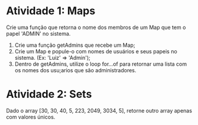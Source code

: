 # Atividade 1: Maps

Crie uma função que retorna o nome dos membros de um Map que tem o papel 'ADMIN' no sistema.

1. Crie uma função getAdmins que recebe um Map;
2. Crie um Map e popule-o com nomes de usuários e seus papeis no sistema. (Ex: 'Luiz' => 'Admin');
2. Dentro de getAdmins, utilize o loop for...of para retornar uma lista com os nomes dos usu;arios que são administradores.

# Atividade 2: Sets

Dado o array [30, 30, 40, 5, 223, 2049, 3034, 5], retorne outro array apenas com valores únicos.